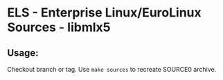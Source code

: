 # ELS - Enterprise Linux/EuroLinux Sources - libmlx5
 
## Usage:
  Checkout branch or tag. Use `make sources` to recreate  SOURCE0 archive.
